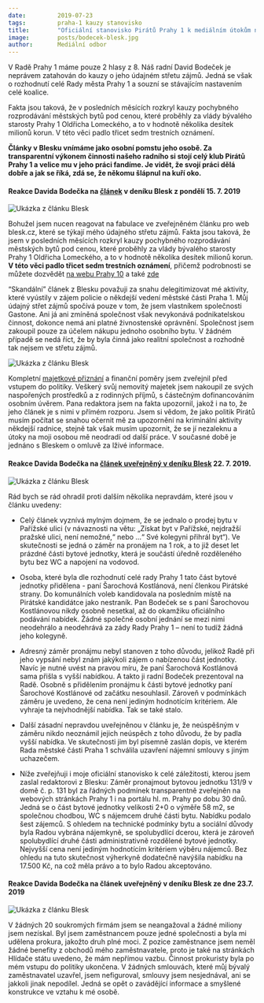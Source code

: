 ```yaml
---
date:         2019-07-23
tags:         praha-1 kauzy stanovisko
title:        "Oficiální stanovisko Pirátů Prahy 1 k mediálním útokům na pirátského radního pro majetek Davida Bodečka: "
image: 	      posts/bodecek-blesk.jpg
author:       Mediální odbor
---
```


V Radě Prahy 1 máme pouze 2 hlasy z 8. Náš radní David Bodeček je neprávem zatahován do kauzy o jeho údajném střetu zájmů. Jedná se však o rozhodnutí celé Rady města Prahy 1 a souzní se stávajícím nastavením celé koalice.

Fakta jsou taková, že v posledních měsících rozkryl kauzy pochybného rozprodávání městských bytů pod cenou, které proběhly za vlády bývalého starosty Prahy 1 Oldřicha Lomeckého, a to v hodnotě několika desítek milionů korun. V této věci padlo třicet sedm trestních oznámení.

**Články v Blesku vnímáme jako osobní pomstu jeho osobě. Za transparentní výkonem činnosti našeho radního si stojí celý klub Pirátů Prahy 1 a velice mu v jeho práci fandíme. Je vidět, že svojí práci dělá dobře a jak se říká, zdá se, že někomu šlápnul na kuří oko.**


#### Reakce Davida Bodečka na [článek](https://www.blesk.cz/clanek/regiony-praha-praha-zpravy/612818/piratsky-radni-prahy-1-bodecek-sedi-na-dvou-zidlich-sefuje-bytaku-i-realitni-kancelari-politolog-jednoznacny-stret-zajmu.html) v deníku Blesk z pondělí 15. 7. 2019

![Ukázka z článku Blesk](https://a.pirati.cz/praha/img/posts/bodecek-blesk1.jpg)

Bohužel jsem nucen reagovat na fabulace ve zveřejněném článku pro web blesk.cz, které se týkají mého údajného střetu zájmů.
Fakta jsou taková, že jsem v posledních měsících rozkryl kauzy pochybného rozprodávání městských bytů pod cenou, které proběhly za vlády bývalého starosty Prahy 1 Oldřicha Lomeckého, a to v hodnotě několika desítek milionů korun. 
**V této věci padlo třicet sedm trestních oznámení**, přičemž podrobnosti se můžete dozvědět [na webu Prahy 10](https://www.praha1.cz/policie-obvinila-byvale-vedeni-prahy-1-kvuli-rozprodavani-bytu-pod-cenou/) a také [zde](https://www.seznamzpravy.cz/clanek/tykacovi-usetrili-pri-koupi-bytu-pres-osm-milionu-starosta-prahy-1-obesel-zastupitele-74508)

“Skandální” článek z Blesku považuji za snahu delegitimizovat mé aktivity, které vyústily v zájem policie o někdejší vedení městské části Praha 1. Můj údajný střet zájmů spočívá pouze v tom, že jsem vlastníkem společnosti Gastone. Ani já ani zmíněná společnost však nevykonává podnikatelskou činnost, dokonce nemá ani platné živnostenské oprávnění. Společnost jsem zakoupil pouze za účelem nákupu jednoho osobního bytu. V žádném případě se nedá říct, že by byla činná jako realitní společnost a rozhodně tak nejsem ve střetu zájmů.

![Ukázka z článku Blesk](https://a.pirati.cz/praha/img/posts/bodecek-blesk2.jpg)

Kompletní [majetkové přiznání](https://a.pirati.cz/praha/pdf/Bodecek_David_Pirati_Cestne_prohlaseni_kandidata_29_4_2018.pdf) a finanční poměry jsem zveřejnil před vstupem do politiky. Veškerý svůj nemovitý majetek jsem nakoupil ze svých naspořených prostředků a z rodinných příjmů, s částečným dofinancováním osobním úvěrem.
Pana redaktora jsem na fakta upozornil, jakož i na to, že jeho článek je s nimi v přímém rozporu. Jsem si vědom, že jako politik Pirátů musím počítat se snahou očernit mě za upozornění na kriminální aktivity někdejší radnice, stejně tak však musím upozornit, že se jí nezaleknu a útoky na moji osobou mě neodradí od další práce.
V současné době je jednáno s Bleskem o omluvě za lživé informace.

#### Reakce Davida Bodečka na [článek uveřejněný v deníku Blesk](https://www.blesk.cz/clanek/regiony-praha-praha-zpravy/613497/sachy-s-bytem-v-parizske-stacil-dopis-radnimu-a-jeho-kolegyne-vyhrala-prohranou-obalkovou-soutez.html) 22. 7. 2019.

![Ukázka z článku Blesk](https://a.pirati.cz/praha/img/posts/bodecek-blesk3.jpg)

Rád bych se rád ohradil proti dalším několika nepravdám, které jsou v článku uvedeny:

- Celý článek vyznívá mylným dojmem, že se jednalo o prodej bytu v Pařížské ulici (v návaznosti na větu: „Získat byt v Pařížské, nejdražší pražské ulici, není nemožné,“ nebo …“ Své kolegyni přihrál byt“). Ve skutečnosti se jedná o záměr na pronájem na 1 rok, a to již deset let prázdné části bytové jednotky, která je součástí úředně rozděleného bytu bez WC a napojení na vodovod.

- Osoba, které byla dle rozhodnutí celé rady Prahy 1 tato část bytové jednotky přidělena - paní Šarochová Kostlánová, není členkou Pirátské strany. Do komunálních voleb kandidovala na posledním místě na Pirátské kandidátce jako nestraník. Pan Bodeček se s paní Šarochovou Kostlánovou nikdy osobně nesetkal, až do okamžiku oficiálního podávání nabídek. Žádné společné osobní jednání se mezi nimi neodehrálo a neodehrává za zády Rady Prahy 1 – není to tudíž žádná jeho kolegyně.

- Adresný záměr pronájmu nebyl stanoven z toho důvodu, jelikož Radě při jeho vypsání nebyl znám jakýkoli zájem o nabízenou část jednotky. Navíc je nutné uvést na pravou míru, že paní Šarochová Kostlánová sama přišla s vyšší nabídkou. A takto ji radní Bodeček prezentoval na Radě. Osobně s přidělením pronájmu k části bytové jednotky paní Šarochové Kostlánové od začátku nesouhlasil. Zároveň v podmínkách záměru je uvedeno, že cena není jediným hodnotícím kritériem. Ale vyhraje ta nejvhodnější nabídka. Tak se také stalo.
- Další zásadní nepravdou uveřejněnou v článku je, že neúspěšným v záměru nikdo neoznámil jejich neúspěch z toho důvodu, že by padla vyšší nabídka. Ve skutečnosti jim byl písemně zaslán dopis, ve kterém Rada městské části Praha 1 schválila uzavření nájemní smlouvy s jiným uchazečem.
- Níže zveřejňuji i moje oficiální stanovisko k celé záležitosti, kterou jsem zaslal redaktorovi z Blesku:
Záměr pronajmout bytovou jednotku 131/9 v domě č. p. 131 byl za řádných podmínek transparentně zveřejněn na webových stránkách Prahy 1 i na portálu hl. m. Prahy po dobu 30 dnů. Jedná se o část bytové jednotky velikosti 2+0 o výměře 58 m2, se společnou chodbou, WC s nájemcem druhé části bytu. Nabídku podalo šest zájemců. S ohledem na technické podmínky bytu a sociální důvody byla Radou vybrána nájemkyně, se spolubydlící dcerou, která je zároveň spolubydlící druhé části administrativně rozdělené bytové jednotky.  Nejvyšší cena není jediným hodnotícím kritériem výběru nájemců. Bez ohledu na tuto skutečnost výherkyně dodatečně navýšila nabídku na 17.500 Kč, na což měla právo a to bylo Radou akceptováno.

#### Reakce Davida Bodečka na článek uveřejněný v deníku Blesk ze dne 23.7. 2019
![Ukázka z článku Blesk](https://a.pirati.cz/praha/img/posts/bodecek-blesk4.jpg)

V žádných 20 soukromých firmám jsem se neangažoval a žádné miliony jsem nezískal. Byl jsem zaměstnancem pouze jedné společnosti a byla mi udělena prokura, jakožto druh plné moci. Z pozice zaměstnance jsem neměl žádné benefity z obchodů mého zaměstnavatele, proto je také na stránkách Hlídače státu uvedeno, že mám nepřímou vazbu. Činnost prokuristy byla po mém vstupu do politiky ukončena. V žádných smlouvách, které můj bývalý zaměstnavatel uzavřel, jsem nefiguroval, smlouvy jsem nesjednával, ani se jakkoli jinak nepodílel. Jedná se opět o zavádějící informace a smyšlené konstrukce ve vztahu k mé osobě.
